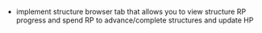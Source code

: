 * implement structure browser tab that allows you to view structure RP progress and spend RP to advance/complete structures and update HP